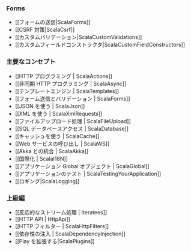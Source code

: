 <!--- Copyright (C) 2009-2013 Typesafe Inc. <http://www.typesafe.com> -->
### Forms

<!--
- [[Handling form submission|ScalaForms]]
- [[Protecting against CSRF|ScalaCsrf]]
- [[Custom Validations|ScalaCustomValidations]]
- [[Custom Field Constructors|ScalaCustomFieldConstructors]]
-->
- [[フォームの送信|ScalaForms]]
- [[CSRF 対策|ScalaCsrf]]
- [[カスタムバリデーション|ScalaCustomValidations]]
- [[カスタムフィールドコンストラクタ|ScalaCustomFieldConstructors]]

<!--
### Main concepts
-->
### 主要なコンセプト

<!--
- [[HTTP programming | ScalaActions]]
- [[Asynchronous HTTP programming | ScalaAsync]]
- [[The template engine | ScalaTemplates]]
- [[HTTP form submission and validation | ScalaForms]]
- [[Working with JSON | ScalaJson]]
- [[Working with XML | ScalaXmlRequests]]
- [[Handling file upload | ScalaFileUpload]]
- [[Accessing an SQL database | ScalaDatabase]]
- [[Using the Cache | ScalaCache]]
- [[Calling WebServices | ScalaWS]]
- [[Integrating with Akka | ScalaAkka]]
- [[Internationalization | ScalaI18N]]
- [[The application Global object | ScalaGlobal]]
- [[Testing your application | ScalaTestingYourApplication]]
- [[Logging|ScalaLogging]]
-->
- [[HTTP プログラミング | ScalaActions]]
- [[非同期 HTTP プログラミング | ScalaAsync]]
- [[テンプレートエンジン | ScalaTemplates]]
- [[フォーム送信とバリデーション | ScalaForms]]
- [[JSON を使う | ScalaJson]]
- [[XML を使う | ScalaXmlRequests]]
- [[ファイルアップロード処理 | ScalaFileUpload]]
- [[SQL データベースアクセス | ScalaDatabase]]
- [[キャッシュを使う | ScalaCache]]
- [[Web サービスの呼び出し | ScalaWS]]
- [[Akka との統合 | ScalaAkka]]
- [[国際化 | ScalaI18N]]
- [[アプリケーション Global オブジェクト | ScalaGlobal]]
- [[アプリケーションのテスト | ScalaTestingYourApplication]]
- [[ロギング|ScalaLogging]]
    
<!--
### Advanced topics
-->
### 上級編

<!--
- [[Handling data streams reactively | Iteratees]]
- [[HTTP API | HttpApi]]
- [[HTTP Filters | ScalaHttpFilters]]
- [[Dependency Injection | ScalaDependencyInjection]]
- [[Extending Play|ScalaPlugins]]
-->
- [[反応的なストリーム処理 | Iteratees]]
- [[HTTP API | HttpApi]]
- [[HTTP フィルター | ScalaHttpFilters]]
- [[依存性の注入 | ScalaDependencyInjection]]
- [[Play を拡張する|ScalaPlugins]]